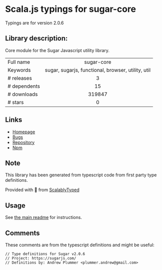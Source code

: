 
# Scala.js typings for sugar-core

Typings are for version 2.0.6

## Library description:
Core module for the Sugar Javascript utility library.

|                    |                 |
| ------------------ | :-------------: |
| Full name          | sugar-core |
| Keywords           | sugar, sugarjs, functional, browser, utility, util |
| # releases         | 3 |
| # dependents       | 15 |
| # downloads        | 319847 |
| # stars            | 0 |

## Links
- [Homepage](https://sugarjs.com/)
- [Bugs](https://github.com/andrewplummer/Sugar/issues)
- [Repository](https://github.com/andrewplummer/Sugar)
- [Npm](https://www.npmjs.com/package/sugar-core)
    


## Note
This library has been generated from typescript code from first party type definitions.

Provided with :purple_heart: from [ScalablyTyped](https://github.com/oyvindberg/ScalablyTyped)

## Usage
See [the main readme](../../readme.md) for instructions.

## Comments

These comments are from the typescript definitions and might be useful:
```
// Type definitions for Sugar v2.0.6
// Project: https://sugarjs.com/
// Definitions by: Andrew Plummer <plummer.andrew@gmail.com>

```

